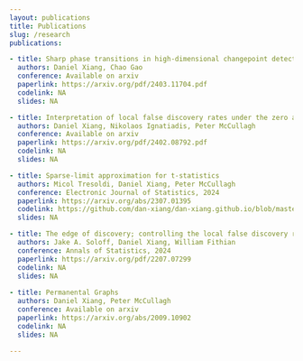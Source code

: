 ```yaml
---
layout: publications
title: Publications
slug: /research
publications:

- title: Sharp phase transitions in high-dimensional changepoint detection
  authors: Daniel Xiang, Chao Gao
  conference: Available on arxiv
  paperlink: https://arxiv.org/pdf/2403.11704.pdf
  codelink: NA
  slides: NA

- title: Interpretation of local false discovery rates under the zero assumption
  authors: Daniel Xiang, Nikolaos Ignatiadis, Peter McCullagh
  conference: Available on arxiv
  paperlink: https://arxiv.org/pdf/2402.08792.pdf
  codelink: NA
  slides: NA

- title: Sparse-limit approximation for t-statistics
  authors: Micol Tresoldi, Daniel Xiang, Peter McCullagh
  conference: Electronic Journal of Statistics, 2024
  paperlink: https://arxiv.org/abs/2307.01395
  codelink: https://github.com/dan-xiang/dan-xiang.github.io/blob/master/sparse-limit-t-statistics.R
  slides: NA

- title: The edge of discovery; controlling the local false discovery rate at the margin.
  authors: Jake A. Soloff, Daniel Xiang, William Fithian
  conference: Annals of Statistics, 2024
  paperlink: https://arxiv.org/pdf/2207.07299
  codelink: NA
  slides: NA
  
- title: Permanental Graphs
  authors: Daniel Xiang, Peter McCullagh
  conference: Available on arxiv
  paperlink: https://arxiv.org/abs/2009.10902
  codelink: NA
  slides: NA

---
```

